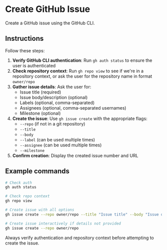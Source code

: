 # Create GitHub Issue

Create a GitHub issue using the GitHub CLI.

## Instructions

Follow these steps:

1. **Verify GitHub CLI authentication**: Run `gh auth status` to ensure the user is authenticated
2. **Check repository context**: Run `gh repo view` to see if we're in a repository context, or ask the user for the repository name in format `owner/repo`
3. **Gather issue details**: Ask the user for:
   - Issue title (required)
   - Issue body/description (optional)
   - Labels (optional, comma-separated)
   - Assignees (optional, comma-separated usernames)
   - Milestone (optional)
4. **Create the issue**: Use `gh issue create` with the appropriate flags:
   - `--repo` (if not in a git repository)
   - `--title`
   - `--body`
   - `--label` (can be used multiple times)
   - `--assignee` (can be used multiple times)
   - `--milestone`
5. **Confirm creation**: Display the created issue number and URL

## Example commands

```bash
# Check auth
gh auth status

# Check repo context
gh repo view

# Create issue with all options
gh issue create --repo owner/repo --title "Issue title" --body "Issue description" --label bug --label urgent --assignee username

# Create issue interactively if details not provided
gh issue create --repo owner/repo
```

Always verify authentication and repository context before attempting to create the issue.